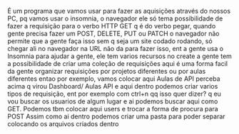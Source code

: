 É um programa que vamos usar para fazer as aquisições através do nossos PC, pq vamos usar o insomnia, o navegador ele só tema possibilidade de fazer a requisição para o verbo HTTP GET q é do verbo pegar, quando gente precisa fazer um POST, DELETE, PUT ou PATCH o navegador não permite que a gente faça isso sem q seja um site codado rodando, só chegar ali no navegador na URL não da para fazer isso, ent a gente usa o Insomnia para ajudar a gente, ele tem varios recursos no create a gente tem a possibilidade de criar uma coleção de requisições aqui é uma forma facil da gente organizar requisições por projetos diferentes ou por aulas diferentes entao por exemplo, vamos colocar aqui Aulas de API perceba acima q virou Dashboard/ Aulas API e aqui dentro podemos criar varios tipos de requisição, ent por exemplo com ctrl+n qq isso quer dizer? q eu vou buscar os usuarios de algum lugar e ai podemos buscar aqui como GET. Podemos tbm colocar aqui users e trocar a forma de procura para POST Assim como ai dentro podemos criar uma pasta para poder separar colocando os arquivos criados dentro